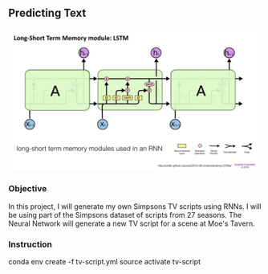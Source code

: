 ## Predicting Text

<img src="RNN-LSTM.jpg">

### Objective
In this project, I will generate my own Simpsons TV scripts using RNNs. I will be using part of the Simpsons dataset of scripts from 27 seasons. The Neural Network will generate a new TV script for a scene at Moe's Tavern.

### Instruction
conda env create -f tv-script.yml
source activate tv-script
